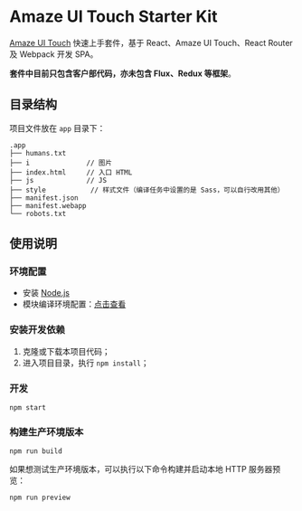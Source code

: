# Amaze UI Touch Starter Kit

[Amaze UI Touch](https://github.com/amazeui/amazeui-touch) 快速上手套件，基于 React、Amaze UI Touch、React Router 及 Webpack 开发 SPA。

**套件中目前只包含客户部代码，亦未包含 Flux、Redux 等框架**。

## 目录结构

项目文件放在 `app` 目录下：

```
.app
├── humans.txt
├── i              // 图片
├── index.html     // 入口 HTML
├── js             // JS
├── style           // 样式文件（编译任务中设置的是 Sass，可以自行改用其他）
├── manifest.json
├── manifest.webapp
└── robots.txt
```

## 使用说明

### 环境配置

- 安装 [Node.js](https://nodejs.org/en/download/)
- 模块编译环境配置：[点击查看](https://github.com/nodejs/node-gyp#installation)

### 安装开发依赖

1. 克隆或下载本项目代码；
2. 进入项目目录，执行 `npm install`；

### 开发

```
npm start
```

### 构建生产环境版本

```
npm run build
```

如果想测试生产环境版本，可以执行以下命令构建并启动本地 HTTP 服务器预览：

```
npm run preview
```
